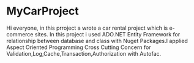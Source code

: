 # MyCarProject
Hi everyone, in this prroject a wrote a car rental project which is e-commerce sites. In this project i used ADO.NET Entity Framework for relationship between database and class with Nuget Packages.I applied Aspect Oriented Programming Cross Cutting Concern for Validation,Log,Cache,Transaction,Authorization with Autofac.
